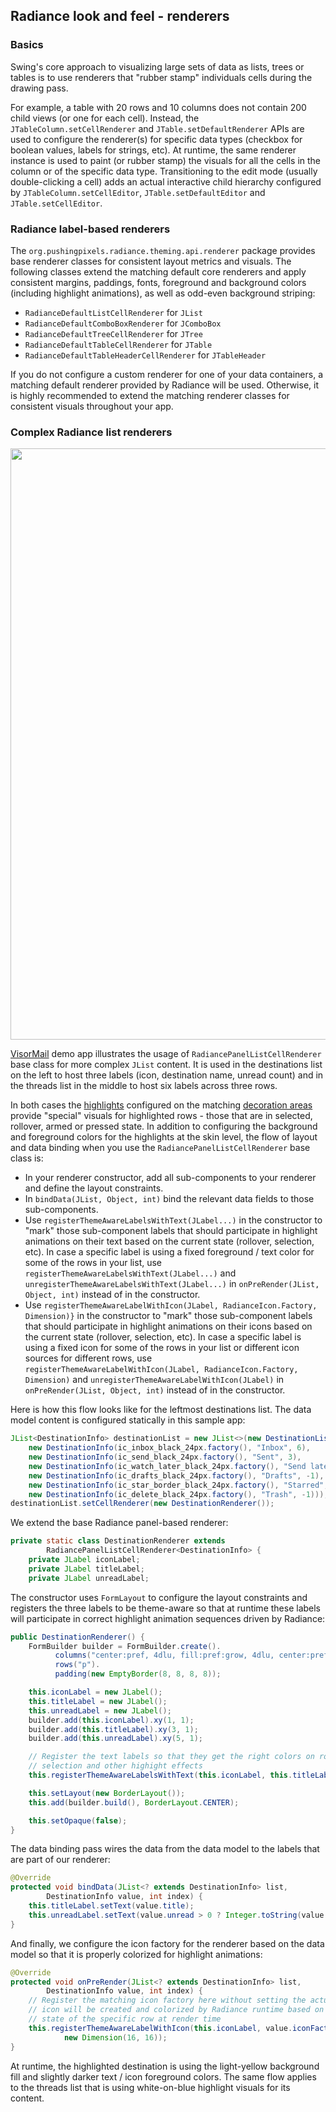 ## Radiance look and feel - renderers

### Basics

Swing's core approach to visualizing large sets of data as lists, trees or tables is to use renderers that "rubber stamp" individuals cells during the drawing pass.

For example, a table with 20 rows and 10 columns does not contain 200 child views (or one for each cell). Instead, the `JTableColumn.setCellRenderer` and `JTable.setDefaultRenderer` APIs are used to configure the renderer(s) for specific data types (checkbox for boolean values, labels for strings, etc). At runtime, the same renderer instance is used to paint (or rubber stamp) the visuals for all the cells in the column or of the specific data type. Transitioning to the edit mode (usually double-clicking a cell) adds an actual interactive child hierarchy configured by `JTableColumn.setCellEditor`, `JTable.setDefaultEditor` and `JTable.setCellEditor`.

### Radiance label-based renderers

The `org.pushingpixels.radiance.theming.api.renderer` package provides base renderer classes for consistent layout metrics and visuals. The following classes extend the matching default core renderers and apply consistent margins, paddings, fonts, foreground and background colors (including highlight animations), as well as odd-even background striping:

* `RadianceDefaultListCellRenderer` for `JList`
* `RadianceDefaultComboBoxRenderer` for `JComboBox`
* `RadianceDefaultTreeCellRenderer` for `JTree`
* `RadianceDefaultTableCellRenderer` for `JTable`
* `RadianceDefaultTableHeaderCellRenderer` for `JTableHeader`

If you do not configure a custom renderer for one of your data containers, a matching default renderer provided by Radiance will be used. Otherwise, it is highly recommended to extend the matching renderer classes for consistent visuals throughout your app.

### Complex Radiance list renderers

<img src="https://raw.githubusercontent.com/kirill-grouchnikov/radiance/sunshine/docs/images/theming/complex-list-renderer.png" width="946" border=0/>

[VisorMail](https://github.com/kirill-grouchnikov/radiance/tree/sunshine/demos/theming-apps/src/main/java/org/pushingpixels/radiance/demo/themingapps/mail) demo app illustrates the usage of `RadiancePanelListCellRenderer` base class for more complex `JList` content. It is used in the destinations list on the left to host three labels (icon, destination name, unread count) and in the threads list in the middle to host six labels across three rows.

In both cases the [highlights](painters/highlight.md) configured on the matching [decoration areas](painters/decoration.md) provide "special" visuals for highlighted rows - those that are in selected, rollover, armed or pressed state. In addition to configuring the background and foreground colors for the highlights at the skin level, the flow of layout and data binding when you use the `RadiancePanelListCellRenderer` base class is:

* In your renderer constructor, add all sub-components to your renderer and define the layout constraints.
* In `bindData(JList, Object, int)` bind the relevant data fields to those sub-components.
* Use `registerThemeAwareLabelsWithText(JLabel...)` in the constructor to "mark" those sub-component labels that should participate in highlight animations on their text based on the current state (rollover, selection, etc). In case a specific label is using a fixed foreground / text color for some of the rows in your list, use `registerThemeAwareLabelsWithText(JLabel...)` and `unregisterThemeAwareLabelsWithText(JLabel...)` in `onPreRender(JList, Object, int)` instead of in the constructor.
* Use `registerThemeAwareLabelWithIcon(JLabel, RadianceIcon.Factory, Dimension)}` in the constructor to "mark" those sub-component labels that should participate in highlight animations on their icons based on the current state (rollover, selection, etc). In case a specific label is using a fixed icon for some of the rows in your list or different icon sources for different rows, use `registerThemeAwareLabelWithIcon(JLabel, RadianceIcon.Factory, Dimension)` and `unregisterThemeAwareLabelWithIcon(JLabel)` in `onPreRender(JList, Object, int)` instead of in the constructor.

Here is how this flow looks like for the leftmost destinations list. The data model content is configured statically in this sample app:

```java
JList<DestinationInfo> destinationList = new JList<>(new DestinationListModel(
    new DestinationInfo(ic_inbox_black_24px.factory(), "Inbox", 6),
    new DestinationInfo(ic_send_black_24px.factory(), "Sent", 3),
    new DestinationInfo(ic_watch_later_black_24px.factory(), "Send later", 5),
    new DestinationInfo(ic_drafts_black_24px.factory(), "Drafts", -1),
    new DestinationInfo(ic_star_border_black_24px.factory(), "Starred", -1),
    new DestinationInfo(ic_delete_black_24px.factory(), "Trash", -1)));
destinationList.setCellRenderer(new DestinationRenderer());
```

We extend the base Radiance panel-based renderer:

```java
private static class DestinationRenderer extends
        RadiancePanelListCellRenderer<DestinationInfo> {
    private JLabel iconLabel;
    private JLabel titleLabel;
    private JLabel unreadLabel;
```

The constructor uses `FormLayout` to configure the layout constraints and registers the three labels to be theme-aware so that at runtime these labels will participate in correct highlight animation sequences driven by Radiance:

```java
public DestinationRenderer() {
    FormBuilder builder = FormBuilder.create().
          columns("center:pref, 4dlu, fill:pref:grow, 4dlu, center:pref").
          rows("p").
          padding(new EmptyBorder(8, 8, 8, 8));

    this.iconLabel = new JLabel();
    this.titleLabel = new JLabel();
    this.unreadLabel = new JLabel();
    builder.add(this.iconLabel).xy(1, 1);
    builder.add(this.titleLabel).xy(3, 1);
    builder.add(this.unreadLabel).xy(5, 1);

    // Register the text labels so that they get the right colors on rollover,
    // selection and other highight effects
    this.registerThemeAwareLabelsWithText(this.iconLabel, this.titleLabel, this.unreadLabel);

    this.setLayout(new BorderLayout());
    this.add(builder.build(), BorderLayout.CENTER);

    this.setOpaque(false);
}
```

The data binding pass wires the data from the data model to the labels that are part of our renderer:

```java
@Override
protected void bindData(JList<? extends DestinationInfo> list,
        DestinationInfo value, int index) {
    this.titleLabel.setText(value.title);
    this.unreadLabel.setText(value.unread > 0 ? Integer.toString(value.unread) : "");
}
```

And finally, we configure the icon factory for the renderer based on the data model so that it is properly colorized for highlight animations:

```java
@Override
protected void onPreRender(JList<? extends DestinationInfo> list,
        DestinationInfo value, int index) {
    // Register the matching icon factory here without setting the actual icon. The
    // icon will be created and colorized by Radiance runtime based on the highlight
    // state of the specific row at render time
    this.registerThemeAwareLabelWithIcon(this.iconLabel, value.iconFactory,
            new Dimension(16, 16));
}
```

At runtime, the highlighted destination is using the light-yellow background fill and slightly darker text / icon foreground colors. The same flow applies to the threads list that is using white-on-blue highlight visuals for its content.
